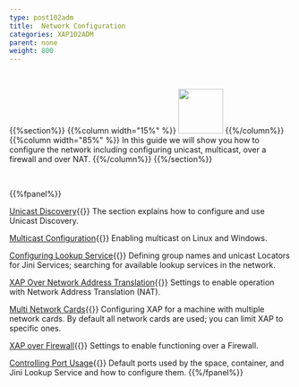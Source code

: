 ```yaml
---
type: post102adm
title:  Network Configuration
categories: XAP102ADM
parent: none
weight: 800
---
```


<br>

{{%section%}}
{{%column width="15%" %}}
<img src="/attachment_files/subject/Network.png" width="80" height="80">
{{%/column%}}
{{%column width="85%" %}}
In this guide we will show you how to configure the network including configuring unicast, multicast, over a firewall and over NAT.
{{%/column%}}
{{%/section%}}

<br>


 {{%fpanel%}}

[Unicast Discovery](./network-unicast-discovery.html){{<wbr>}}
The section explains how to configure and use Unicast Discovery.

[Multicast Configuration](./network-multicast.html){{<wbr>}}
Enabling multicast on Linux and Windows.

[Configuring Lookup Service](./network-lookup-service-configuration.html){{<wbr>}}
Defining group names and unicast Locators for Jini Services; searching for available lookup services in the network.

[XAP Over Network Address Translation](./network-over-nat.html){{<wbr>}}
Settings to enable operation with Network Address Translation (NAT).

[Multi Network Cards](./network-multi-nic.html){{<wbr>}}
Configuring XAP for a machine with multiple network cards. By default all network cards are used; you can limit XAP to specific ones.

[XAP over Firewall](./network-over-firewall.html){{<wbr>}}
Settings to enable functioning over a Firewall.

[Controlling Port Usage](./network-ports.html){{<wbr>}}
Default ports used by the space, container, and Jini Lookup Service and how to configure them.
{{%/fpanel%}}
